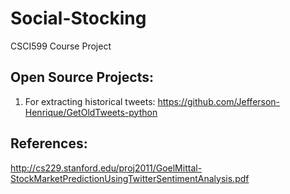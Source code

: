 # Social-Stocking
CSCI599 Course Project

## Open Source Projects:

1. For extracting historical tweets: 
https://github.com/Jefferson-Henrique/GetOldTweets-python

## References:
http://cs229.stanford.edu/proj2011/GoelMittal-StockMarketPredictionUsingTwitterSentimentAnalysis.pdf
